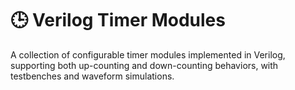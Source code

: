 # 🕒 Verilog Timer Modules
A collection of configurable timer modules implemented in Verilog, supporting both up-counting and down-counting behaviors, with testbenches and waveform simulations.
